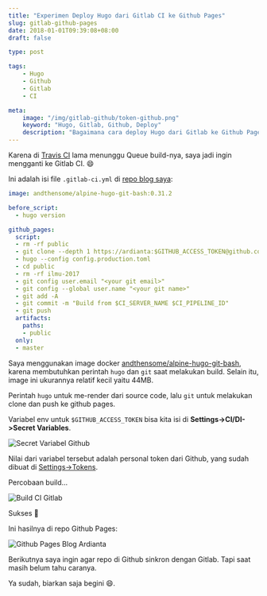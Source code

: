```yaml
---
title: "Experimen Deploy Hugo dari Gitlab CI ke Github Pages"
slug: gitlab-github-pages
date: 2018-01-01T09:39:08+08:00
draft: false

type: post

tags:
    - Hugo
    - Github
    - Gitlab
    - CI

meta:
    image: "/img/gitlab-github/token-github.png"
    keyword: "Hugo, Gitlab, Github, Deploy"
    description: "Bagaimana cara deploy Hugo dari Gitlab ke Github Pages?"
---
```


Karena di [Travis CI](/blog/hugo-travis-ci/) lama menunggu Queue build-nya, saya jadi ingin mengganti 
ke Gitlab CI. 😄

Ini adalah isi file `.gitlab-ci.yml` di [repo blog saya](https://github.com/ardianta/blog):

```yaml
image: andthensome/alpine-hugo-git-bash:0.31.2

before_script:
  - hugo version

github_pages:
  script:
  - rm -rf public
  - git clone --depth 1 https://ardianta:$GITHUB_ACCESS_TOKEN@github.com/ardianta/ardianta.github.io.git public
  - hugo --config config.production.toml
  - cd public
  - rm -rf ilmu-2017
  - git config user.email "<your git email>"
  - git config --global user.name "<your git name>"
  - git add -A
  - git commit -m "Build from $CI_SERVER_NAME $CI_PIPELINE_ID"
  - git push
  artifacts:
    paths:
    - public
  only:
  - master
```

Saya menggunakan image docker [andthensome/alpine-hugo-git-bash](https://hub.docker.com/r/andthensome/alpine-hugo-git-bash/tags/),
karena membutuhkan perintah `hugo` dan `git` saat melakukan build.
Selain itu, image ini ukurannya relatif kecil yaitu 44MB.

Perintah `hugo` untuk me-render dari source code, lalu `git` untuk melakukan clone 
dan push ke github pages.

Variabel env untuk `$GITHUB_ACCESS_TOKEN` bisa kita isi di __Settings->CI/DI->Secret Variables__.

![Secret Variabel Github](/img/gitlab-github/token-github.png)

Nilai dari variabel tersebut adalah personal token dari Github, yang sudah dibuat di
[Settings->Tokens](https://github.com/settings/tokens).

Percobaan build...

![Build CI Gitlab](/img/gitlab-github/build-ci-gitlab.png)

Sukses 🌮

Ini hasilnya di repo Github Pages:

![Github Pages Blog Ardianta](/img/gitlab-github/github-pages.png)

Berikutnya saya ingin agar repo di Github sinkron dengan Gitlab.
Tapi saat masih belum tahu caranya.

Ya sudah, biarkan saja begini 😄.